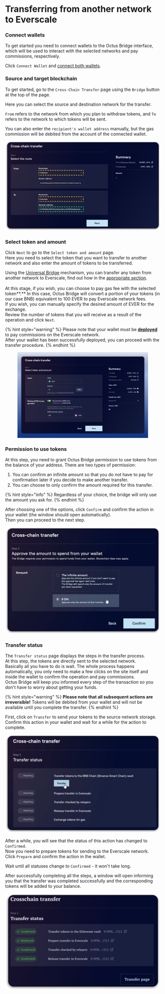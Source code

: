 # Transferring from another network to Everscale

### Connect wallets

To get started you need to connect wallets to the Octus Bridge interface, which will be used to interact with the selected networks and pay commissions, respectively.

Click `Connect Wallet` and [connect both wallets](../../../getting-started/how-to-connect-wallets.md#connect-wallets).

### Source and target blockchain

To get started, go to the `Cross-Chain Transfer` page using the `Bridge` button at the top of the page.

Here you can select the source and destination network for the transfer.

`From` refers to the network from which you plan to withdraw tokens, and `To` refers to the network to which tokens will be sent.

You can also enter the `recipient's wallet address` manually, but the gas commission will be debited from the account of the connected wallet.

![](<../../../../.gitbook/assets/image (5) (1).png>)

### Select token and amount

Click `Next` to go to the `Select token and amount` page.\
Here you need to select the token that you want to transfer to another network and also enter the amount of tokens to be transferred.

Using the [Universal Bridge](../../concepts/universal-bridge.md) mechanism, you can transfer any token from another network to Everscale, find out how in the [appropriate section](../../concepts/universal-bridge.md).\
\
At this stage, if you wish, you can choose to pay gas fee with the selected token**.** In this case, Octus Bridge will convert a portion of your tokens (in our case BNB) equivalent to 100 EVER to pay Everscale network fees.\
If you wish, you can manually specify the desired amount of EVER for the exchange.\
Review the number of tokens that you will receive as a result of the operation and click `Next`.

{% hint style="warning" %}
Please note that your wallet must be [**deployed** ](broken-reference)to pay commissions on the Everscale network.\
After your wallet has been successfully deployed, you can proceed with the transfer procedure.
{% endhint %}

<figure><img src="../../../../.gitbook/assets/bnb-ever.png" alt=""><figcaption></figcaption></figure>

### Permission to use tokens

At this step, you need to grant Octus Bridge permission to use tokens from the balance of your address. There are two types of permission:

1. You can confirm an infinite amount so that you do not have to pay for confirmation later if you decide to make another transfer.
2. You can choose to only confirm the amount required for this transfer.

{% hint style="info" %}
Regardless of your choice, the bridge will only use the amount you ask for.
{% endhint %}

After choosing one of the options, click `Confirm` and confirm the action in your wallet (the window should open automatically).\
Then you can proceed to the next step.

![](<../../../../.gitbook/assets/image (12).png>)

### Transfer status

The `Transfer status` page displays the steps in the transfer process.\
At this step, the tokens are directly sent to the selected network.\
Basically all you have to do is wait. The whole process happens automatically, you only need to make a few clicks on the site itself and inside the wallet to confirm the operation and pay commissions.\
Octus Bridge will keep you informed every step of the transaction so you don't have to worry about getting your funds.

{% hint style="warning" %}
**Please note that all subsequent actions are irreversible!** Tokens will be debited from your wallet and will not be available until you complete the transfer.
{% endhint %}

First, click on `Transfer` to send your tokens to the source network storage. Confirm this action in your wallet and wait for a while for the action to complete.

![](<../../../../.gitbook/assets/image (20).png>)

After a while, you will see that the status of this action has changed to `Confirmed`.\
Now you need to prepare tokens for sending to the Everscale network.\
Click `Prepare` and confirm the action in the wallet.

Wait until all statuses change to `Confirmed` - it won't take long.

After successfully completing all the steps, a window will open informing you that the transfer was completed successfully and the corresponding tokens will be added to your balance.

![](<../../../../.gitbook/assets/image (21).png>)
